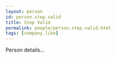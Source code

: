 ```yaml
---
layout: person
id: person.step.valid
title: Step Valid
permalink: people/person.step.valid.html
tags: [company.like]
---
```


Person details...